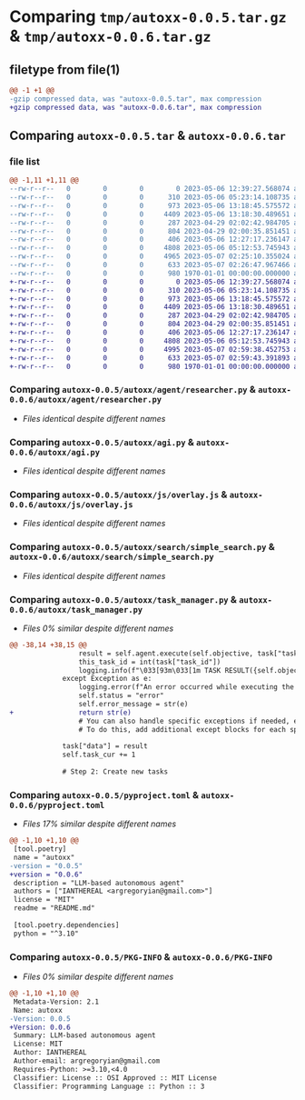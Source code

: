 # Comparing `tmp/autoxx-0.0.5.tar.gz` & `tmp/autoxx-0.0.6.tar.gz`

## filetype from file(1)

```diff
@@ -1 +1 @@
-gzip compressed data, was "autoxx-0.0.5.tar", max compression
+gzip compressed data, was "autoxx-0.0.6.tar", max compression
```

## Comparing `autoxx-0.0.5.tar` & `autoxx-0.0.6.tar`

### file list

```diff
@@ -1,11 +1,11 @@
--rw-r--r--   0        0        0        0 2023-05-06 12:39:27.568074 autoxx-0.0.5/README.md
--rw-r--r--   0        0        0      310 2023-05-06 05:23:14.108735 autoxx-0.0.5/autoxx/agent/base.py
--rw-r--r--   0        0        0      973 2023-05-06 13:18:45.575572 autoxx-0.0.5/autoxx/agent/researcher.py
--rw-r--r--   0        0        0     4409 2023-05-06 13:18:30.489651 autoxx-0.0.5/autoxx/agi.py
--rw-r--r--   0        0        0      287 2023-04-29 02:02:42.984705 autoxx-0.0.5/autoxx/azure.yaml
--rw-r--r--   0        0        0      804 2023-04-29 02:00:35.851451 autoxx-0.0.5/autoxx/js/overlay.js
--rw-r--r--   0        0        0      406 2023-05-06 12:27:17.236147 autoxx-0.0.5/autoxx/requirements.txt
--rw-r--r--   0        0        0     4808 2023-05-06 05:12:53.745943 autoxx-0.0.5/autoxx/search/simple_search.py
--rw-r--r--   0        0        0     4965 2023-05-07 02:25:10.355024 autoxx-0.0.5/autoxx/task_manager.py
--rw-r--r--   0        0        0      633 2023-05-07 02:26:47.967466 autoxx-0.0.5/pyproject.toml
--rw-r--r--   0        0        0      980 1970-01-01 00:00:00.000000 autoxx-0.0.5/PKG-INFO
+-rw-r--r--   0        0        0        0 2023-05-06 12:39:27.568074 autoxx-0.0.6/README.md
+-rw-r--r--   0        0        0      310 2023-05-06 05:23:14.108735 autoxx-0.0.6/autoxx/agent/base.py
+-rw-r--r--   0        0        0      973 2023-05-06 13:18:45.575572 autoxx-0.0.6/autoxx/agent/researcher.py
+-rw-r--r--   0        0        0     4409 2023-05-06 13:18:30.489651 autoxx-0.0.6/autoxx/agi.py
+-rw-r--r--   0        0        0      287 2023-04-29 02:02:42.984705 autoxx-0.0.6/autoxx/azure.yaml
+-rw-r--r--   0        0        0      804 2023-04-29 02:00:35.851451 autoxx-0.0.6/autoxx/js/overlay.js
+-rw-r--r--   0        0        0      406 2023-05-06 12:27:17.236147 autoxx-0.0.6/autoxx/requirements.txt
+-rw-r--r--   0        0        0     4808 2023-05-06 05:12:53.745943 autoxx-0.0.6/autoxx/search/simple_search.py
+-rw-r--r--   0        0        0     4995 2023-05-07 02:59:38.452753 autoxx-0.0.6/autoxx/task_manager.py
+-rw-r--r--   0        0        0      633 2023-05-07 02:59:43.391893 autoxx-0.0.6/pyproject.toml
+-rw-r--r--   0        0        0      980 1970-01-01 00:00:00.000000 autoxx-0.0.6/PKG-INFO
```

### Comparing `autoxx-0.0.5/autoxx/agent/researcher.py` & `autoxx-0.0.6/autoxx/agent/researcher.py`

 * *Files identical despite different names*

### Comparing `autoxx-0.0.5/autoxx/agi.py` & `autoxx-0.0.6/autoxx/agi.py`

 * *Files identical despite different names*

### Comparing `autoxx-0.0.5/autoxx/js/overlay.js` & `autoxx-0.0.6/autoxx/js/overlay.js`

 * *Files identical despite different names*

### Comparing `autoxx-0.0.5/autoxx/search/simple_search.py` & `autoxx-0.0.6/autoxx/search/simple_search.py`

 * *Files identical despite different names*

### Comparing `autoxx-0.0.5/autoxx/task_manager.py` & `autoxx-0.0.6/autoxx/task_manager.py`

 * *Files 0% similar despite different names*

```diff
@@ -38,14 +38,15 @@
                 result = self.agent.execute(self.objective, task["task_description"])
                 this_task_id = int(task["task_id"])
                 logging.info(f"\033[93m\033[1m TASK RESULT({self.objective}) \033[0m\033[0m {result}")
             except Exception as e:  
                 logging.error(f"An error occurred while executing the task({self.objective}): {e}")
                 self.status = "error"
                 self.error_message = str(e)  
+                return str(e)
                 # You can also handle specific exceptions if needed, e.g., KeyError, ValueError, etc.  
                 # To do this, add additional except blocks for each specific exception type.  
 
             task["data"] = result
             self.task_cur += 1
 
             # Step 2: Create new tasks
```

### Comparing `autoxx-0.0.5/pyproject.toml` & `autoxx-0.0.6/pyproject.toml`

 * *Files 17% similar despite different names*

```diff
@@ -1,10 +1,10 @@
 [tool.poetry]
 name = "autoxx"
-version = "0.0.5"
+version = "0.0.6"
 description = "LLM-based autonomous agent"
 authors = ["IANTHEREAL <argregoryian@gmail.com>"]
 license = "MIT"
 readme = "README.md"
 
 [tool.poetry.dependencies]
 python = "^3.10"
```

### Comparing `autoxx-0.0.5/PKG-INFO` & `autoxx-0.0.6/PKG-INFO`

 * *Files 0% similar despite different names*

```diff
@@ -1,10 +1,10 @@
 Metadata-Version: 2.1
 Name: autoxx
-Version: 0.0.5
+Version: 0.0.6
 Summary: LLM-based autonomous agent
 License: MIT
 Author: IANTHEREAL
 Author-email: argregoryian@gmail.com
 Requires-Python: >=3.10,<4.0
 Classifier: License :: OSI Approved :: MIT License
 Classifier: Programming Language :: Python :: 3
```

